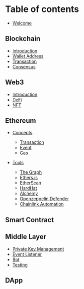 # Table of contents

- [Welcome](README.md)

## Blockchain

- [ Introduction](blockchain/README.md)
- [ Wallet Address](blockchain/wallet-address.md)
- [ Transaction](blockchain/transaction.md)
- [ Consensus](blockchain/consensus.md)

## Web3

- [Introduction](web3/README.md)
- [DeFi](web3/deFi.md)
- [NFT](web3/NFT.md)
<!-- - [GameFi](web3/gameFi.md)
- [SocialFi](web3/socialFi.md)
- [DAO](ecosystem/DAO.md) -->

## Ethereum

- [Concepts](ethereum/concepts/README.md)
  - [Transaction](ethereum/concepts/transaction.md)
  - [Event](ethereum/concepts/event.md)
  - [Gas](ethereum/concepts/gas.md)
- [Tools](ethereum/tools/README.md)

  - [The Graph](ethereum/tools/the-graph.md)
  - [Ethers.js](ethereum/tools/ethers.md)
  - [EtherScan](ethereum/tools/etherScan.md)
  - [HardHat](ethereum/tools/hardHat.md)
  - [Alchemy](ethereum/tools/alchemy.md)
  - [Openzeppelin Defender](ethereum/tools/openzeppelin-defender.md)
  - [Chainlink Automation](ethereum/tools/chainlink-automation.md)

<!-- ## Protocols

- [Uniswap](protocols/uniswap.md) -->

## Smart Contract

<!-- - [Solidity](smart-contract/solidity.md)
- [Testing/Deployment](smart-contract/testing-and-deployment.md)
- [EVM](smart-contract/EVM.md) -->

## Middle Layer

- [Private Key Management](middle-layer/private-key-management.md)
- [Event Listener](middle-layer/event-listener.md)
- [Bot](middle-layer/bot.md)
- [Testing](middle-layer/testing.md)

## DApp

<!-- - [What is Dapp](dapp/what-is-dapp.md)
- [Wallet Connect](dapp/wallet-connect/README.md)
  - [Connect to Wallet](dapp/wallet-connect/connect-to-wallet.md)
- [Transaction Interaction](dapp/transaction-interaction.md) -->

<!-- ## 👓 Case Study

- [Case 1](case-study/case1.md) -->

